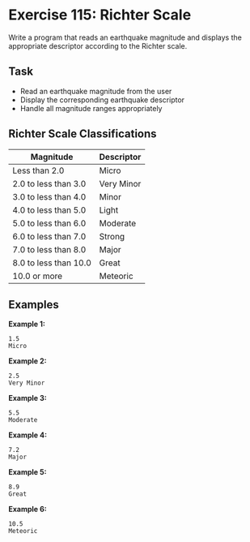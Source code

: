 # Exercise 115: Richter Scale

Write a program that reads an earthquake magnitude and displays the appropriate descriptor according to the Richter scale.

## Task
- Read an earthquake magnitude from the user
- Display the corresponding earthquake descriptor
- Handle all magnitude ranges appropriately

## Richter Scale Classifications
| Magnitude | Descriptor |
|-----------|------------|
| Less than 2.0 | Micro |
| 2.0 to less than 3.0 | Very Minor |
| 3.0 to less than 4.0 | Minor |
| 4.0 to less than 5.0 | Light |
| 5.0 to less than 6.0 | Moderate |
| 6.0 to less than 7.0 | Strong |
| 7.0 to less than 8.0 | Major |
| 8.0 to less than 10.0 | Great |
| 10.0 or more | Meteoric |

## Examples
**Example 1:**
```
1.5
Micro
```

**Example 2:**
```
2.5
Very Minor
```

**Example 3:**
```
5.5
Moderate
```

**Example 4:**
```
7.2
Major
```

**Example 5:**
```
8.9
Great
```

**Example 6:**
```
10.5
Meteoric
```

